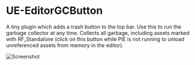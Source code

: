 # UE-EditorGCButton
A tiny plugin which adds a trash button to the top bar. Use this to run the garbage collector at any time. Collects all garbage, including assets marked with RF_Standalone (click on this button while PIE is not running to unload unreferenced assets from memory in the editor).

![Screenshot](https://github.com/HomerJohnston/Internal-Documentation/blob/main/UE-EditorGCButton/Screenshot.png)
